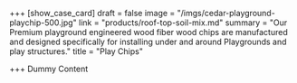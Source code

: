 +++
[show_case_card]
draft = false
image = "/imgs/cedar-playground-playchip-500.jpg"
link = "products/roof-top-soil-mix.md"
summary = "Our Premium playground engineered wood fiber wood chips are manufactured and designed specifically for installing under and around Playgrounds and play structures."
title = "Play Chips"

+++
Dummy Content